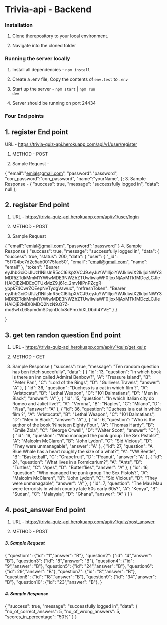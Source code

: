 # Trivia-api - Backend

### Installation


1. Clone therepository to your local environment.

2. Navigate into the cloned folder 


### Running the server locally

1. Install all dependencies - <code>npm install</code>

2. Create a .env file, Copy the contents of <code>env.test</code> to <code>.env</code>

3. Start up the server - <code>npm start</code> | <code>npm run dev</code>

4. Server should be running on port 24434

###   Four End points

## 1. register End point

URL - https://trivia-quiz-api.herokuapp.com/api/v1/user/register

1. METHOD - POST

2. Sample Request -

{
    "email":"emial@gmail.com",
    "password":"password",
    "con_password":"con_password",
    "name":"yourName",
};
3. Sample Response -
{
    "success": true,
    "message": "successfully logged in",
    "data": null
};

## 2. register End point 

1. URL - https://trivia-quiz-api.herokuapp.com/api/v1/user/login

2. METHOD - POST

3. Sample Request

{
    "email":"emial@gmail.com",
    "password":"password"
}
4. Sample Response
{ "success": true,
    "message": "successfully logged in",
    "data": {
        "success": true,
        "status": 200,
        "data": {
            "user": {
                "_id": "5f704be7d2c5ab00175fae50",
                "email": "email@gmail.com",
                "name": "email"
            },
            "token": "Bearer eyJhbGciOiJIUzI1NiIsInR5cCI6IkpXVCJ9.eyJuYW1lIjoiYWJkIiwiX2lkIjoiNWY3MDRiZTdkMmM1YWIwMDE3NWZhZTUwIiwiaWF0IjoxNjAxMTk1MDczLCJleHAiOjE2MDExOTUxMzZ9.j61c_2mvNIPnPZcgR-yppk74CwrZOEepNvTydgVawuc",
            "refreshToken": "Bearer eyJhbGciOiJIUzI1NiIsInR5cCI6IkpXVCJ9.eyJuYW1lIjoiYWJkIiwiX2lkIjoiNWY3MDRiZTdkMmM1YWIwMDE3NWZhZTUwIiwiaWF0IjoxNjAxMTk1MDczLCJleHAiOjE2MDI0MDQ2NzN9.Q7Z-moSwfxL65pmdmSDpjnDclo8dPmxhiXLDbdI4YVE"
        }
    }

}



## 3.  get ten randon question End point
 
1. URL -  https://trivia-quiz-api.herokuapp.com/api/v1/quiz/get_quiz

2. METHOD - GET

3. Sample Response
{
    "success": true,
    "message": "Ten random question has ben fetch succefully",
    "data": [
        {
            "id": 13,
            "question": "In which book is there an inn called Admiral Benbow?",
            "A": "Treasure Island",
            "B": "Peter Pan",
            "C": "Lord of the Rings",
            "D": "Gullivers Travels",
            "answer": "A"
        },
        {
            "id": 36,
            "question": "Duchess is a cat in which film ?",
            "A": "Aristocats",
            "B": "Lethal Weapon",
            "C": "101 Dalmatians",
            "D": "Men In Black",
            "answer": "A"
        },
        {
            "id": 15,
            "question": "In which Italian city do Romeo and Juliet live?",
            "A": "Verona",
            "B": "Naples",
            "C": "Milano",
            "D": "Pisa",
            "answer": "A"
        },
        {
            "id": 36,
            "question": "Duchess is a cat in which film ?",
            "A": "Aristocats",
            "B": "Lethal Weapon",
            "C": "101 Dalmatians",
            "D": "Men In Black",
            "answer": "A"
        },
        {
            "id": 6,
            "question": "Who is the author of the book 'Nineteen Eighty Four",
            "A": "Thomas Hardy",
            "B": "Emile Zola",
            "C": "George Orwell",
            "D": "Walter Scott",
            "answer": "C"
        },
        {
            "id": 16,
            "question": "Who managed the punk group The Sex Pistols?",
            "A": "Malcolm McClaren",
            "B": "John Lydon",
            "C": "Sid Vicious",
            "D": "They were unmanagable",
            "answer": "A"
        },
        {
            "id": 27,
            "question": "A Blue Whale has a heart roughly the size of a what?",
            "A": "VW Beetle",
            "B": "Basketball",
            "C": "Grapefruit",
            "D": "Peanut",
            "answer": "A"
        },
        {
            "id": 24,
            "question": "What lives in a Formicarium?",
            "A": "Ants",
            "B": "Turtles",
            "C": "Apes",
            "D": "Butterflies",
            "answer": "A"
        },
        {
            "id": 16,
            "question": "Who managed the punk group The Sex Pistols?",
            "A": "Malcolm McClaren",
            "B": "John Lydon",
            "C": "Sid Vicious",
            "D": "They were unmanagable",
            "answer": "A"
        },
        {
            "id": 7,
            "question": "The Mau Mau were terrorists in which country late 50s early 60s?",
            "A": "Kenya",
            "B": "Sudan",
            "C": "Malaysia",
            "D": "Ghana",
            "answer": "A"
        }
    ]
}

##  4. post_answer End point 


1. URL - https://trivia-quiz-api.herokuapp.com/api/v1/quiz/post_answer

2. METHOD - POST

##### 3. Sample Request

{
    "question1": {"id": "1","answer": "B"},
    "question2": {"id": "4","answer": "B"},
    "question3": {"id": "8","answer": "B"},
    "question4": {"id": "9","answer": "B"},
    "question5": {"id": "24","answer": "B"},
    "question6": {"id": 29","answer": "B"},
    "question7": {"id": "8","answer": "B"},
    "question8": {"id": "18","answer": "B"},
    "question9": {"id": "34","answer": "B"},
    "question10": {"id": "23","answer": "B"},
}
##### 4. Sample Response
{
    "success": true,
    "message": "successfully logged in",
    "data": {
        "no_of_correct_answers": 5,
        "no_of_wrong_answers": 5,
        "scores_in_percentage": "50%"
    }
}
